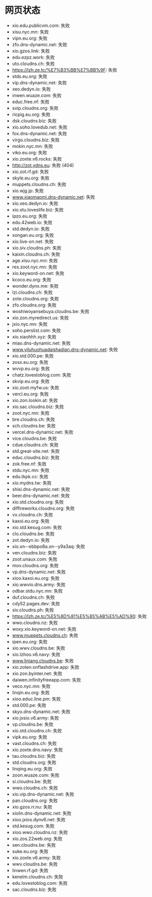 # 网页状态
- xio.edu.publicvm.com: 失败
- xisu.nyc.mn: 失败
- vipn.eu.org: 失败
- zfo.dns-dynamic.net: 失败
- xio.gzos.link: 失败
- edu.ezpz.work: 失败
- uto.cloudns.ch: 失败
- https://lzh.ze.tc/%E7%B3%BB%E7%BB%9F: 失败
- stds.eu.org: 失败
- vip.dns-dynamic.net: 失败
- xeo.dedyn.io: 失败
- inwen.wuaze.com: 失败
- educ.free.nf: 失败
- svip.cloudns.org: 失败
- ricpig.eu.org: 失败
- dsk.cloudns.biz: 失败
- xio.soho.lovedub.net: 失败
- fox.dns-dynamic.net: 失败
- virgo.cloudns.biz: 失败
- mokin.nyc.mn: 失败
- viko.eu.org: 失败
- xio.zoxte.v6.rocks: 失败
- http://zot.ydns.eu: 失败 (404)
- xio.zot.rf.gd: 失败
- skyle.eu.org: 失败
- muppets.cloudns.ch: 失败
- xio.wjg.jp: 失败
- www.xiaomaomi.dns-dynamic.net: 失败
- xio.xeo.dedyn.io: 失败
- xio.stu.loveslife.biz: 失败
- ipzo.eu.org: 失败
- edu.42web.io: 失败
- std.dedyn.io: 失败
- xongan.eu.org: 失败
- xio.live-on.net: 失败
- xio.siv.cloudns.ph: 失败
- kaixin.cloudns.ch: 失败
- age.xisu.nyc.mn: 失败
- res.zoot.nyc.mn: 失败
- xio.keyword-on.net: 失败
- kcoco.eu.org: 失败
- wonder.dynx.me: 失败
- lzi.cloudns.ch: 失败
- zote.cloudns.org: 失败
- zfo.cloudns.org: 失败
- woshiwoyansebuya.cloudns.be: 失败
- xio.zon.myredirect.us: 失败
- jxio.nyc.mn: 失败
- soho.perslist.com: 失败
- xio.xiaohhh.xyz: 失败
- miao.dns-dynamic.net: 失败
- www.yiluhuohuadaishadian.dns-dynamic.net: 失败
- xio.std.000.pe: 失败
- zosx.eu.org: 失败
- wvvp.eu.org: 失败
- chatz.lovestoblog.com: 失败
- skvip.eu.org: 失败
- xio.zoot.myfw.us: 失败
- vercl.eu.org: 失败
- xio.zon.lookin.at: 失败
- xio.sac.cloudns.biz: 失败
- zoot.nyc.mn: 失败
- bre.cloudns.ch: 失败
- sch.cloudns.be: 失败
- vercel.dns-dynamic.net: 失败
- vice.cloudns.be: 失败
- cdue.cloudns.ch: 失败
- std.great-site.net: 失败
- educ.cloudns.biz: 失败
- zok.free.nf: 失败
- stdu.nyc.mn: 失败
- edu.tkpk.cc: 失败
- xio.mydns.tw: 失败
- shisi.dns-dynamic.net: 失败
- beer.dns-dynamic.net: 失败
- xio.std.cloudns.org: 失败
- diffireworks.cloudns.org: 失败
- vx.cloudns.ch: 失败
- kaxoi.eu.org: 失败
- xio.std.kesug.com: 失败
- clo.cloudns.be: 失败
- zot.dedyn.io: 失败
- xio.xn--ebbpo8a.xn--y9a3aq: 失败
- ven.cloudns.biz: 失败
- zoot.unaux.com: 失败
- mov.cloudns.org: 失败
- vp.dns-dynamic.net: 失败
- xioo.kaxoi.eu.org: 失败
- xio.wwvio.dns.army: 失败
- odbar.stdu.nyc.mn: 失败
- duf.cloudns.ch: 失败
- cdy52.pages.dev: 失败
- siv.cloudns.ph: 失败
- https://lzh.ze.tc/%E5%8D%81%E5%85%AB%E5%AD%90: 失败
- wwo.cloudns.nz: 失败
- woxy.xio.keyword-on.net: 失败
- www.muppets.cloudns.ch: 失败
- ipen.eu.org: 失败
- xio.wwv.cloudns.be: 失败
- xio.lzhoo.v6.navy: 失败
- www.liniang.cloudns.be: 失败
- xio.zoten.onflashdrive.app: 失败
- xio.zon.byinter.net: 失败
- daiwen.infinityfreeapp.com: 失败
- veco.nyc.mn: 失败
- linqin.eu.org: 失败
- xioo.educ.line.pm: 失败
- std.000.pe: 失败
- skyo.dns-dynamic.net: 失败
- xio.jxsio.v6.army: 失败
- vp.cloudns.be: 失败
- xio.std.cloudns.ch: 失败
- vipk.eu.org: 失败
- vast.cloudns.ch: 失败
- xio.zoxte.dns.navy: 失败
- tau.cloudns.biz: 失败
- std.cloudns.org: 失败
- linqing.eu.org: 失败
- zoon.wuaze.com: 失败
- si.cloudns.be: 失败
- wwo.cloudns.ch: 失败
- xio.vip.dns-dynamic.net: 失败
- pan.cloudns.org: 失败
- xio.gzos.rr.nu: 失败
- xiolin.dns-dynamic.net: 失败
- xioo.jxios.dynv6.net: 失败
- std.kesug.com: 失败
- xioo.wwo.cloudns.nz: 失败
- xio.zos.22web.org: 失败
- sen.cloudns.be: 失败
- suke.eu.org: 失败
- xio.zoxte.v6.army: 失败
- wwv.cloudns.be: 失败
- linwen.rf.gd: 失败
- kenelm.cloudns.ch: 失败
- edu.lovestoblog.com: 失败
- sac.cloudns.biz: 失败
